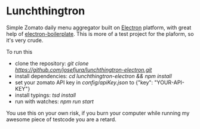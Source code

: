 Lunchthingtron
==============

Simple Zomato daily menu aggregator built on [Electron](http://electron.atom.io/) platform, with great help of [electron-boilerplate](https://github.com/szwacz/electron-boilerplate).
This is more of a test project for the plaform, so it's very crude.

To run this
* clone the repository: *git clone https://github.com/josefjura/lunchthingtron-electron.git*
* install dependencies: *cd lunchthingtron-electron && npm install*
* set your zomato API key in *config/apiKey.json* to {"key": "YOUR-API-KEY"}
* install typings: *tsd install*
* run with watches: *npm run start*

 
You use this on your own risk, if you burn your computer while running my awesome piece of testcode you are a retard.
